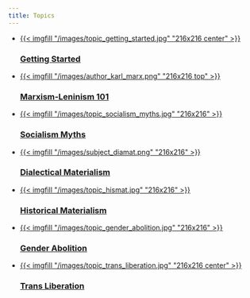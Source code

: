 ```yaml
---
title: Topics
---
```


- <a href="/topics/getting-started/">
    {{< imgfill "/images/topic_getting_started.jpg" "216x216 center" >}}
    <h3>Getting Started</h3>
  </a>
- <a href="/topics/marxism-101/">
    {{< imgfill "/images/author_karl_marx.png" "216x216 top" >}}
    <h3>Marxism-Leninism 101</h3>
  </a>
- <a href="/topics/socialism-myths/">
    {{< imgfill "/images/topic_socialism_myths.jpg" "216x216" >}}
    <h3>Socialism Myths</h3>
  </a>
- <a href="/topics/dialectical-materialism/">
    {{< imgfill "/images/subject_diamat.png" "216x216" >}}
    <h3>Dialectical Materialism</h3>
  </a>
- <a href="/topics/historical-materialism/">
    {{< imgfill "/images/topic_hismat.jpg" "216x216" >}}
    <h3>Historical Materialism</h3>
  </a>
- <a href="/topics/gender-abolition/">
    {{< imgfill "/images/topic_gender_abolition.jpg" "216x216" >}}
    <h3>Gender Abolition</h3>
  </a>
- <a href="/topics/trans-liberation/">
    {{< imgfill "/images/topic_trans_liberation.jpg" "216x216 center" >}}
    <h3>Trans Liberation</h3>
  </a>